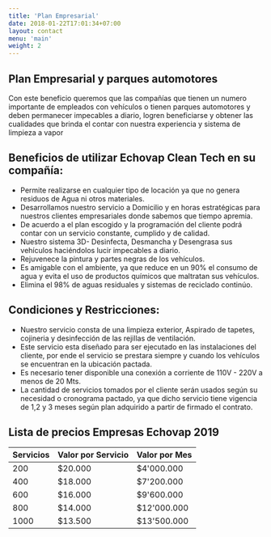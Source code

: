 ```yaml
---
title: 'Plan Empresarial'
date: 2018-01-22T17:01:34+07:00
layout: contact
menu: 'main'
weight: 2
---
```


## Plan Empresarial y parques automotores
Con este beneficio queremos que las compañías que tienen un numero importante de empleados con vehículos o tienen parques automotores y deben permanecer impecables a diario, logren beneficiarse y obtener las cualidades que brinda el contar con nuestra experiencia y sistema de limpieza a vapor

## Beneficios de utilizar Echovap Clean Tech en su compañía:

- Permite realizarse en cualquier tipo de locación ya que no genera residuos de Agua ni otros materiales.
- Desarrollamos nuestro servicio a Domicilio y en horas estratégicas para nuestros clientes empresariales donde sabemos que tiempo apremia.
- De acuerdo a el plan escogido y la programación del cliente podrá contar con un servicio constante, cumplido y de calidad.
- Nuestro sistema 3D- Desinfecta, Desmancha y Desengrasa sus vehículos haciéndolos lucir impecables a diario.
- Rejuvenece la pintura y partes negras de los vehículos.
- Es amigable con el ambiente, ya que reduce en un 90% el consumo de agua y evita el uso de productos químicos que maltratan sus vehículos. 
- Elimina el 98% de aguas residuales y sistemas de reciclado continúo.

## Condiciones y Restricciones:

- Nuestro servicio consta de una limpieza exterior, Aspirado de tapetes, cojineria y desinfección de las rejillas de ventilación.
- Este servicio esta diseñado para ser ejecutado en las instalaciones del cliente, por ende el servicio se prestara siempre y cuando los vehículos se encuentran en la ubicación pactada.
-	Es necesario tener disponible una conexión a corriente de 110V - 220V a menos de 20 Mts.
-	La cantidad de servicios tomados por el cliente serán usados según su necesidad o cronograma pactado, ya que dicho servicio tiene vigencia de 1,2 y 3 meses según plan adquirido a  partir de firmado el contrato. 

## Lista de precios Empresas Echovap 2019

| Servicios | Valor por Servicio | Valor por Mes |
| --------- | ------------------ | ------------- |
| 200       | $20.000            | $4'000.000    |
| 400       | $18.000            | $7'200.000    |
| 600       | $16.000            | $9'600.000    |
| 800       | $14.000            | $12'000.000   |
| 1000      | $13.500            | $13'500.000   |
